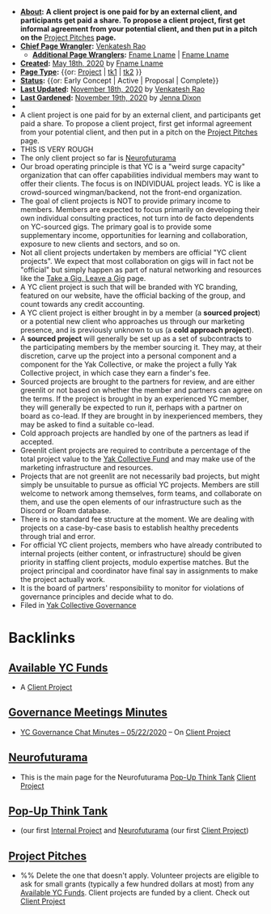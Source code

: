 - **[About](<About.md>):** __A client project is one paid for by an external client, and participants get paid a share. To propose a client project, first get informal agreement from your potential client, and then put in a pitch on the__ [Project Pitches](<Project Pitches.md>) __page.__
- **[Chief Page Wrangler](<Chief Page Wrangler.md>):** [Venkatesh Rao](<Venkatesh Rao.md>)
    - **[Additional Page Wranglers](<Additional Page Wranglers.md>):** [Fname Lname](<Fname Lname.md>) | [Fname Lname](<Fname Lname.md>)
- **[Created](<Created.md>):** [May 18th, 2020](<May 18th, 2020.md>) by [Fname Lname](<Fname Lname.md>)
- **[Page Type](<Page Type.md>):** {{or: [Project](<Project.md>) | [tk1](<tk1.md>) | [tk2](<tk2.md>) }}
- **[Status](<Status.md>):** {{or: Early Concept | Active | Proposal | Complete}}
- **[Last Updated](<Last Updated.md>):** [November 18th, 2020](<November 18th, 2020.md>) by [Venkatesh Rao](<Venkatesh Rao.md>)
- **[Last Gardened](<Last Gardened.md>):** [November 19th, 2020](<November 19th, 2020.md>) by [Jenna Dixon](<Jenna Dixon.md>)
- 
- A client project is one paid for by an external client, and participants get paid a share. To propose a client project, first get informal agreement from your potential client, and then put in a pitch on the [Project Pitches](<Project Pitches.md>) page.
- THIS IS VERY ROUGH
- The only client project so far is [Neurofuturama](<Neurofuturama.md>)
- Our broad operating principle is that YC is a "weird surge capacity" organization that can offer capabilities individual members may want to offer their clients. The focus is on INDIVIDUAL project leads. YC is like a crowd-sourced wingman/backend, not the front-end organization.
- The goal of client projects is NOT to provide primary income to members. Members are expected to focus primarily on developing their own individual consulting practices, not turn into de facto dependents on YC-sourced gigs. The primary goal is to provide some supplementary income, opportunities for learning and collaboration, exposure to new clients and sectors, and so on.
- Not all client projects undertaken by members are official "YC client projects". We expect that most collaboration on gigs will in fact not be "official" but simply happen as part of natural networking and resources like the [Take a Gig, Leave a Gig](<Take a Gig, Leave a Gig.md>) page. 
- A YC client project is such that will be branded with YC branding, featured on our website, have the official backing of the group, and count towards any credit accounting.
- A YC client project is either brought in by a member (a **sourced project**) or a potential new client who approaches us through our marketing presence, and is previously unknown to us (a **cold approach project**).
- A **sourced project** will generally be set up as a set of subcontracts to the participating members by the member sourcing it. They may, at their discretion, carve up the project into a personal component and a component for the Yak Collective, or make the project a fully Yak Collective project, in which case they earn a finder's fee.
- Sourced projects are brought to the partners for review, and are either greenlit or not based on whether the member and partners can agree on the terms. If the project is brought in by an experienced YC member, they will generally be expected to run it, perhaps with a partner on board as co-lead. If they are brought in by inexperienced members, they may be asked to find a suitable co-lead.
- Cold approach projects are handled by one of the partners as lead if accepted.
- Greenlit client projects are required to contribute a percentage of the total project value to the [Yak Collective Fund](<Yak Collective Fund.md>) and may make use of the marketing infrastructure and resources.
- Projects that are not greenlit are not necessarily bad projects, but might simply be unsuitable to pursue as official YC projects. Members are still welcome to network among themselves, form teams, and collaborate on them, and use the open elements of our infrastructure such as the Discord or Roam database.
- There is no standard fee structure at the moment. We are dealing with projects on a case-by-case basis to establish healthy precedents through trial and error.
- For official YC client projects, members who have already contributed to internal projects (either content, or infrastructure) should be given priority in staffing client projects, modulo expertise matches. But the project principal and coordinator have final say in assignments to make the project actually work. 
- It is the board of partners' responsibility to monitor for violations of governance principles and decide what to do.
- Filed in [Yak Collective Governance](<Yak Collective Governance.md>)

# Backlinks
## [Available YC Funds](<Available YC Funds.md>)
- A [Client Project](<Client Project.md>)

## [Governance Meetings Minutes](<Governance Meetings Minutes.md>)
- [YC Governance Chat Minutes – 05/22/2020](<YC Governance Chat Minutes – 05/22/2020.md>) – On [Client Project](<Client Project.md>)

## [Neurofuturama](<Neurofuturama.md>)
- This is the main page for the Neurofuturama [Pop-Up Think Tank](<Pop-Up Think Tank.md>) [Client Project](<Client Project.md>)

## [Pop-Up Think Tank](<Pop-Up Think Tank.md>)
- (our first [Internal Project](<Internal Project.md>) and [Neurofuturama](<Neurofuturama.md>) (our first [Client Project](<Client Project.md>))

## [Project Pitches](<Project Pitches.md>)
- %% Delete the one that doesn't apply. Volunteer projects are eligible to ask for small grants (typically a few hundred dollars at most) from any [Available YC Funds](<Available YC Funds.md>). Client projects are funded by a client. Check out [Client Project](<Client Project.md>)

